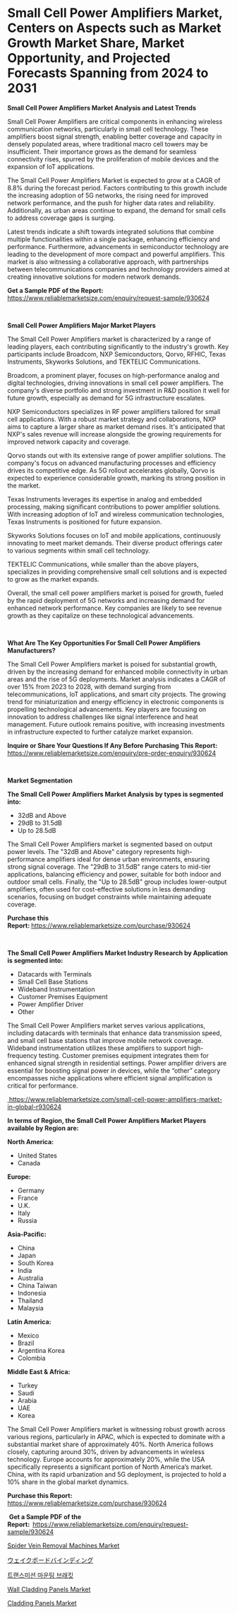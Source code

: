 <p><h1>Small Cell Power Amplifiers Market, Centers on Aspects such as Market Growth Market Share, Market Opportunity, and Projected Forecasts Spanning from 2024 to 2031</h1></p><p><strong>Small Cell Power Amplifiers Market Analysis and Latest Trends</strong></p>
<p><p>Small Cell Power Amplifiers are critical components in enhancing wireless communication networks, particularly in small cell technology. These amplifiers boost signal strength, enabling better coverage and capacity in densely populated areas, where traditional macro cell towers may be insufficient. Their importance grows as the demand for seamless connectivity rises, spurred by the proliferation of mobile devices and the expansion of IoT applications.</p><p>The Small Cell Power Amplifiers Market is expected to grow at a CAGR of 8.8% during the forecast period. Factors contributing to this growth include the increasing adoption of 5G networks, the rising need for improved network performance, and the push for higher data rates and reliability. Additionally, as urban areas continue to expand, the demand for small cells to address coverage gaps is surging. </p><p>Latest trends indicate a shift towards integrated solutions that combine multiple functionalities within a single package, enhancing efficiency and performance. Furthermore, advancements in semiconductor technology are leading to the development of more compact and powerful amplifiers. This market is also witnessing a collaborative approach, with partnerships between telecommunications companies and technology providers aimed at creating innovative solutions for modern network demands.</p></p>
<p><strong>Get a Sample PDF of the Report:&nbsp;</strong> <a href="https://www.reliablemarketsize.com/enquiry/request-sample/930624">https://www.reliablemarketsize.com/enquiry/request-sample/930624</a></p>
<p>&nbsp;</p>
<p><strong>Small Cell Power Amplifiers Major Market Players</strong></p>
<p><p>The Small Cell Power Amplifiers market is characterized by a range of leading players, each contributing significantly to the industry's growth. Key participants include Broadcom, NXP Semiconductors, Qorvo, RFHIC, Texas Instruments, Skyworks Solutions, and TEKTELIC Communications.</p><p>Broadcom, a prominent player, focuses on high-performance analog and digital technologies, driving innovations in small cell power amplifiers. The company's diverse portfolio and strong investment in R&D position it well for future growth, especially as demand for 5G infrastructure escalates.</p><p>NXP Semiconductors specializes in RF power amplifiers tailored for small cell applications. With a robust market strategy and collaborations, NXP aims to capture a larger share as market demand rises. It's anticipated that NXP's sales revenue will increase alongside the growing requirements for improved network capacity and coverage.</p><p>Qorvo stands out with its extensive range of power amplifier solutions. The company's focus on advanced manufacturing processes and efficiency drives its competitive edge. As 5G rollout accelerates globally, Qorvo is expected to experience considerable growth, marking its strong position in the market.</p><p>Texas Instruments leverages its expertise in analog and embedded processing, making significant contributions to power amplifier solutions. With increasing adoption of IoT and wireless communication technologies, Texas Instruments is positioned for future expansion.</p><p>Skyworks Solutions focuses on IoT and mobile applications, continuously innovating to meet market demands. Their diverse product offerings cater to various segments within small cell technology.</p><p>TEKTELIC Communications, while smaller than the above players, specializes in providing comprehensive small cell solutions and is expected to grow as the market expands.</p><p>Overall, the small cell power amplifiers market is poised for growth, fueled by the rapid deployment of 5G networks and increasing demand for enhanced network performance. Key companies are likely to see revenue growth as they capitalize on these technological advancements.</p></p>
<p>&nbsp;</p>
<p><strong>What Are The Key Opportunities For Small Cell Power Amplifiers Manufacturers?</strong></p>
<p><p>The Small Cell Power Amplifiers market is poised for substantial growth, driven by the increasing demand for enhanced mobile connectivity in urban areas and the rise of 5G deployments. Market analysis indicates a CAGR of over 15% from 2023 to 2028, with demand surging from telecommunications, IoT applications, and smart city projects. The growing trend for miniaturization and energy efficiency in electronic components is propelling technological advancements. Key players are focusing on innovation to address challenges like signal interference and heat management. Future outlook remains positive, with increasing investments in infrastructure expected to further catalyze market expansion.</p></p>
<p><strong>Inquire or Share Your Questions If Any Before Purchasing This Report:</strong> <a href="https://www.reliablemarketsize.com/enquiry/pre-order-enquiry/930624">https://www.reliablemarketsize.com/enquiry/pre-order-enquiry/930624</a></p>
<p>&nbsp;</p>
<p><strong>Market Segmentation</strong></p>
<p><strong>The Small Cell Power Amplifiers Market Analysis by types is segmented into:</strong></p>
<p><ul><li>32dB and Above</li><li>29dB to 31.5dB</li><li>Up to 28.5dB</li></ul></p>
<p><p>The Small Cell Power Amplifiers market is segmented based on output power levels. The "32dB and Above" category represents high-performance amplifiers ideal for dense urban environments, ensuring strong signal coverage. The "29dB to 31.5dB" range caters to mid-tier applications, balancing efficiency and power, suitable for both indoor and outdoor small cells. Finally, the "Up to 28.5dB" group includes lower-output amplifiers, often used for cost-effective solutions in less demanding scenarios, focusing on budget constraints while maintaining adequate coverage.</p></p>
<p><strong>Purchase this Report:&nbsp;</strong><a href="https://www.reliablemarketsize.com/purchase/930624">https://www.reliablemarketsize.com/purchase/930624</a></p>
<p>&nbsp;</p>
<p><strong>The Small Cell Power Amplifiers Market Industry Research by Application is segmented into:</strong></p>
<p><ul><li>Datacards with Terminals</li><li>Small Cell Base Stations</li><li>Wideband Instrumentation</li><li>Customer Premises Equipment</li><li>Power Amplifier Driver</li><li>Other</li></ul></p>
<p><p>The Small Cell Power Amplifiers market serves various applications, including datacards with terminals that enhance data transmission speed, and small cell base stations that improve mobile network coverage. Wideband instrumentation utilizes these amplifiers to support high-frequency testing. Customer premises equipment integrates them for enhanced signal strength in residential settings. Power amplifier drivers are essential for boosting signal power in devices, while the “other” category encompasses niche applications where efficient signal amplification is critical for performance.</p></p>
<p><a href="https://www.reliablemarketsize.com/small-cell-power-amplifiers-market-in-global-r930624">&nbsp;https://www.reliablemarketsize.com/small-cell-power-amplifiers-market-in-global-r930624</a></p>
<p><strong>In terms of Region, the Small Cell Power Amplifiers Market Players available by Region are:</strong></p>
<p>
    <p> <strong> North America: </strong>
        <ul>
            <li>United States</li>
            <li>Canada</li>
        </ul>
        </p> 
    <p> <strong> Europe: </strong>
        <ul>
            <li>Germany</li>
            <li>France</li>
            <li>U.K.</li>
            <li>Italy</li>
            <li>Russia</li>
        </ul>
        </p> 
    <p> <strong> Asia-Pacific: </strong>
        <ul>
            <li>China</li>
            <li>Japan</li>
            <li>South Korea</li>
            <li>India</li>
            <li>Australia</li>
            <li>China Taiwan</li>
            <li>Indonesia</li>
            <li>Thailand</li>
            <li>Malaysia</li>
        </ul>
        </p> 
    <p> <strong> Latin America: </strong>
        <ul>
            <li>Mexico</li>
            <li>Brazil</li>
            <li>Argentina Korea</li>
            <li>Colombia</li>
        </ul>
        </p> 
    <p> <strong> Middle East & Africa: </strong>
        <ul>
            <li>Turkey</li>
            <li>Saudi</li>
            <li>Arabia</li>
            <li>UAE</li>
            <li>Korea</li>
        </ul>
    </p>
    </p>
<p><p>The Small Cell Power Amplifiers market is witnessing robust growth across various regions, particularly in APAC, which is expected to dominate with a substantial market share of approximately 40%. North America follows closely, capturing around 30%, driven by advancements in wireless technology. Europe accounts for approximately 20%, while the USA specifically represents a significant portion of North America’s market. China, with its rapid urbanization and 5G deployment, is projected to hold a 10% share in the global market dynamics.</p></p>
<p><strong>Purchase this Report: </strong><a href="https://www.reliablemarketsize.com/purchase/930624">https://www.reliablemarketsize.com/purchase/930624</a></p>
<p>&nbsp;<strong>Get a Sample PDF of the Report:&nbsp;&nbsp;</strong><a href="https://www.reliablemarketsize.com/enquiry/request-sample/930624">https://www.reliablemarketsize.com/enquiry/request-sample/930624</a></p>
<p><strong></strong></p>
<p><p><a href="https://medium.com/@david.mackay7867865/the-global-market-overview-of-the-spider-vein-removal-machines-market-provides-a-unique-10b6ad67f9c1">Spider Vein Removal Machines Market</a></p><p><a href="https://medium.com/@felicidadbucar3s/wakeboard-bindings-market-%E3%81%AE%E3%82%B0%E3%83%AD%E3%83%BC%E3%83%90%E3%83%AB%E5%B8%82%E5%A0%B4%E6%A6%82%E8%A6%81%E3%81%AF-%E4%B8%96%E7%95%8C%E3%81%8A%E3%82%88%E3%81%B3%E4%B8%BB%E8%A6%81%E5%B8%82%E5%A0%B4%E3%81%AB%E3%81%8A%E3%81%91%E3%82%8B%E6%A5%AD%E7%95%8C%E3%81%AB%E5%BD%B1%E9%9F%BF%E3%82%92%E4%B8%8E%E3%81%88%E3%82%8B%E4%B8%BB%E8%A6%81%E3%81%AA%E3%83%88%E3%83%AC%E3%83%B3%E3%83%89%E3%81%AB%E3%81%A4%E3%81%84%E3%81%A6-%E7%8B%AC%E8%87%AA%E3%81%AE%E8%A6%96%E7%82%B9%E3%82%92%E6%8F%90%E4%BE%9B%E3%81%97%E3%81%BE%E3%81%99-567359116f92">ウェイクボードバインディング</a></p><p><a href="https://medium.com/@luigispence46/%EC%84%B8%EA%B3%84-transmission-mounting-brackets-market-%EC%9D%80-2024%EC%97%90%EC%84%9C-2031%EB%A1%9C-%EC%97%B0%ED%8F%89%EA%B7%A0-%EC%A6%9D%EA%B0%80%EC%9C%A8%EC%9D%84-%EB%B3%B4%EC%9D%BC-%EA%B2%83%EC%9C%BC%EB%A1%9C-%EC%98%88%EC%83%81%EB%90%A9%EB%8B%88%EB%8B%A4-6a8273749aa4">트랜스미션 마운팅 브래킷</a></p><p><a href="https://issuu.com/reportprime-2/docs/wall-cladding-panels-market-size-20_9d8b88a47e6af7">Wall Cladding Panels Market</a></p><p><a href="https://issuu.com/reportprime-2/docs/cladding-panels-market-size-2030.pp_495d0edcc91564">Cladding Panels Market</a></p></p>